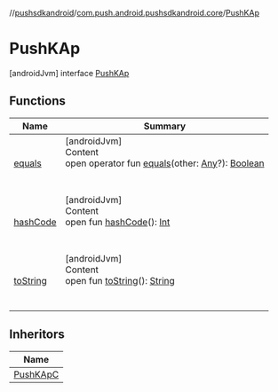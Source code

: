 //[pushsdkandroid](../../index.md)/[com.push.android.pushsdkandroid.core](../index.md)/[PushKAp](index.md)



# PushKAp  
 [androidJvm] interface [PushKAp](index.md)   


## Functions  
  
|  Name|  Summary| 
|---|---|
| <a name="kotlin/Any/equals/#kotlin.Any?/PointingToDeclaration/"></a>[equals](../-push-operative-data/index.md#%5Bkotlin%2FAny%2Fequals%2F%23kotlin.Any%3F%2FPointingToDeclaration%2F%5D%2FFunctions%2F1435989631)| <a name="kotlin/Any/equals/#kotlin.Any?/PointingToDeclaration/"></a>[androidJvm]  <br>Content  <br>open operator fun [equals](../-push-operative-data/index.md#%5Bkotlin%2FAny%2Fequals%2F%23kotlin.Any%3F%2FPointingToDeclaration%2F%5D%2FFunctions%2F1435989631)(other: [Any](https://kotlinlang.org/api/latest/jvm/stdlib/kotlin/-any/index.html)?): [Boolean](https://kotlinlang.org/api/latest/jvm/stdlib/kotlin/-boolean/index.html)  <br><br><br>
| <a name="kotlin/Any/hashCode/#/PointingToDeclaration/"></a>[hashCode](../-push-operative-data/index.md#%5Bkotlin%2FAny%2FhashCode%2F%23%2FPointingToDeclaration%2F%5D%2FFunctions%2F1435989631)| <a name="kotlin/Any/hashCode/#/PointingToDeclaration/"></a>[androidJvm]  <br>Content  <br>open fun [hashCode](../-push-operative-data/index.md#%5Bkotlin%2FAny%2FhashCode%2F%23%2FPointingToDeclaration%2F%5D%2FFunctions%2F1435989631)(): [Int](https://kotlinlang.org/api/latest/jvm/stdlib/kotlin/-int/index.html)  <br><br><br>
| <a name="kotlin/Any/toString/#/PointingToDeclaration/"></a>[toString](../-push-operative-data/index.md#%5Bkotlin%2FAny%2FtoString%2F%23%2FPointingToDeclaration%2F%5D%2FFunctions%2F1435989631)| <a name="kotlin/Any/toString/#/PointingToDeclaration/"></a>[androidJvm]  <br>Content  <br>open fun [toString](../-push-operative-data/index.md#%5Bkotlin%2FAny%2FtoString%2F%23%2FPointingToDeclaration%2F%5D%2FFunctions%2F1435989631)(): [String](https://kotlinlang.org/api/latest/jvm/stdlib/kotlin/-string/index.html)  <br><br><br>


## Inheritors  
  
|  Name| 
|---|
| <a name="com.push.android.pushsdkandroid.core/PushKApC///PointingToDeclaration/"></a>[PushKApC](../-push-k-ap-c/index.md)

